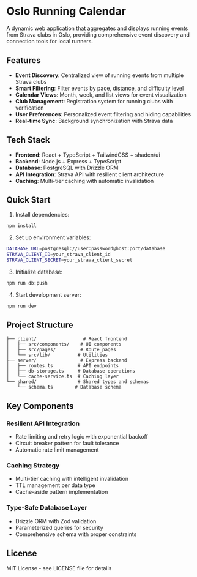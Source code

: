 # Oslo Running Calendar

A dynamic web application that aggregates and displays running events from Strava clubs in Oslo, providing comprehensive event discovery and connection tools for local runners.

## Features

- **Event Discovery**: Centralized view of running events from multiple Strava clubs
- **Smart Filtering**: Filter events by pace, distance, and difficulty level
- **Calendar Views**: Month, week, and list views for event visualization
- **Club Management**: Registration system for running clubs with verification
- **User Preferences**: Personalized event filtering and hiding capabilities
- **Real-time Sync**: Background synchronization with Strava data

## Tech Stack

- **Frontend**: React + TypeScript + TailwindCSS + shadcn/ui
- **Backend**: Node.js + Express + TypeScript
- **Database**: PostgreSQL with Drizzle ORM
- **API Integration**: Strava API with resilient client architecture
- **Caching**: Multi-tier caching with automatic invalidation

## Quick Start

1. Install dependencies:
```bash
npm install
```

2. Set up environment variables:
```bash
DATABASE_URL=postgresql://user:password@host:port/database
STRAVA_CLIENT_ID=your_strava_client_id
STRAVA_CLIENT_SECRET=your_strava_client_secret
```

3. Initialize database:
```bash
npm run db:push
```

4. Start development server:
```bash
npm run dev
```

## Project Structure

```
├── client/                 # React frontend
│   ├── src/components/    # UI components
│   ├── src/pages/         # Route pages
│   └── src/lib/          # Utilities
├── server/                # Express backend
│   ├── routes.ts         # API endpoints
│   ├── db-storage.ts     # Database operations
│   └── cache-service.ts  # Caching layer
└── shared/               # Shared types and schemas
    └── schema.ts        # Database schema
```

## Key Components

### Resilient API Integration
- Rate limiting and retry logic with exponential backoff
- Circuit breaker pattern for fault tolerance
- Automatic rate limit management

### Caching Strategy
- Multi-tier caching with intelligent invalidation
- TTL management per data type
- Cache-aside pattern implementation

### Type-Safe Database Layer
- Drizzle ORM with Zod validation
- Parameterized queries for security
- Comprehensive schema with proper constraints

## License

MIT License - see LICENSE file for details